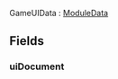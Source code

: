 <p class="title">GameUIData<span> : <a href="#/api/IndustrialValley.Modules/ModuleData" title="ModuleData" class="inherit-link">ModuleData</a></span><p>

## Fields

### uiDocument

<div><Declaration modifier="public &lt;a href=&quot;https://docs.unity3d.com/6000.1/Documentation/ScriptReference/UIElements.UIDocument.html&quot; title=&quot;UIDocument&quot; class=&quot;inherit-link&quot;&gt;UIDocument&lt;/a&gt;" content=" <span>&lt;span class=&quot;field&quot;&gt;uiDocument&lt;/span&gt;</span>"></Declaration></div>
